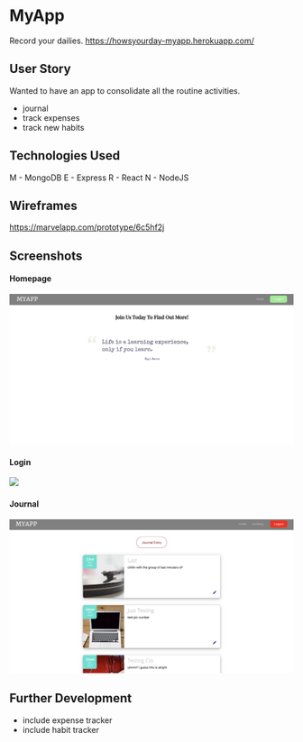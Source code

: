 # MyApp

Record your dailies.
https://howsyourday-myapp.herokuapp.com/

## User Story

Wanted to have an app to consolidate all the routine activities.

- journal
- track expenses
- track new habits

## Technologies Used

M - MongoDB
E - Express
R - React
N - NodeJS

## Wireframes

https://marvelapp.com/prototype/6c5hf2j

## Screenshots

#### Homepage

<img src="screenshots/homepage.png"/>

#### Login

<img src="screenshots/login.png"/>

#### Journal

<img src="screenshots/journal_list.png"/>

## Further Development

- include expense tracker
- include habit tracker
